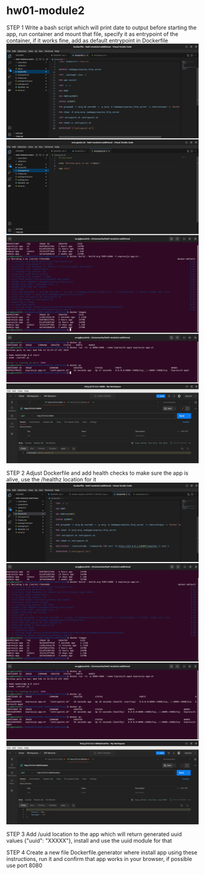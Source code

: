 # hw01-module2
STEP 1
Write a bash script which will print date to output before starting the app, run container and mount that file, specify it as entrypoint of the container, if it works fine, add as default entrypoint in Dockerfile
![alt text](<screenshots/Знімок екрана з 2024-02-15 00-44-03.png>)
![alt text](<screenshots/Знімок екрана з 2024-02-15 00-44-15.png>)
![alt text](<screenshots/Знімок екрана з 2024-02-15 00-46-47.png>)
![alt text](<screenshots/Знімок екрана з 2024-02-15 00-47-59.png>)
![alt text](<screenshots/Знімок екрана з 2024-02-15 00-48-21.png>)


STEP 2
Adjust Dockerfile and add health checks to make sure the app is alive, use the /healthz location for it
![alt text](<screenshots/Знімок екрана з 2024-02-15 00-56-34.png>)
![alt text](<screenshots/Знімок екрана з 2024-02-15 00-59-00.png>)
![alt text](<screenshots/Знімок екрана з 2024-02-15 01-00-51.png>)
![alt text](<screenshots/Знімок екрана з 2024-02-15 01-01-34.png>)

STEP 3
Add /uuid location to the app which will return generated uuid values {"uuid": "XXXXX"}, install and use the uuid module for that

STEP 4
Create a new file Dockerfile.generator where install app using these instructions, run it and confirm that app works in your browser, if possible use port 8080
